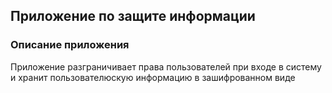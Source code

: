 ## Приложение по защите информации

### Описание приложения

Приложение разграничивает права пользователей при входе в систему и хранит пользователюскую информацию в зашифрованном виде
